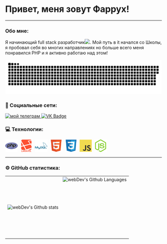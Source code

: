 
# Привет, меня зовут Фаррух!

---

### Обо мне:

Я начинающий full stack разработчик<img src="https://media.giphy.com/media/WUlplcMpOCEmTGBtBW/giphy.gif" width="30px">. Мой путь в it начался со Школы, я пробовал себя во многих направлениях но больше всего меня понравился PHP и я активно работаю над этом!

<p align="center">
 <img width="600" src="github-snake.svg" alt="snake"/>
</p>

### 🤝 Социальные сети:
   </a>
    <a href="https://t.me/netronic19" target="_blank">
      <img src="https://cdn-icons-png.flaticon.com/512/2111/2111646.png" width="40" height="40" alt="мой телеграм" />
    </a>
    <a href="https://vk.com/fedya_1337" target="_blank">
      <img src="https://cdn-icons-png.flaticon.com/512/145/145813.png" width="40" height="40" alt="VK Badge"/>
    </a>
   
  </div>


### 💻 Технологии:

<div> 
 <img src="https://github.com/devicons/devicon/blob/master/icons/php/php-original.svg" title="PhP/PhP" alt="Laravel/PhP" width="40" height="40"/>&nbsp
  <img src="https://github.com/devicons/devicon/blob/master/icons/laravel/laravel-plain-wordmark.svg" title="Laravel/Laravel" alt="Laravel/Laravel" width="40" height="40"/>&nbsp;
  <img src="https://github.com/devicons/devicon/blob/master/icons/mysql/mysql-plain-wordmark.svg" title="MySql" alt="git" width="40" height="40"/>&nbsp
  <img src="https://github.com/devicons/devicon/blob/master/icons/html5/html5-original.svg" title="html5" alt="html5" width="40" height="40"/>&nbsp
  <img src="https://github.com/devicons/devicon/blob/master/icons/css3/css3-original.svg" title="css" alt="css" width="40" height="40"/>&nbsp
  <img src="https://github.com/devicons/devicon/blob/master/icons/javascript/javascript-original.svg" title="javascript" alt="javascript" width="40" height="40"/>&nbsp
  <img src="https://github.com/devicons/devicon/blob/master/icons/nodejs/nodejs-original.svg" title="nodejs" alt="nodejs" width="40" height="40"/>&nbsp


 </div>

---
### ⚙️ GitHub статистика:

<table>
  <tr>
    <td>
      <img align="left" src="http://github-readme-streak-stats.herokuapp.com?user=Crewrimple&theme=dark&background=000000" alt="webDev's Github stats" />
    </td>
    <td>
      <img height="195px" align="right" alt="webDev's Github Languages" src="https://github-readme-stats-sigma-five.vercel.app/api/top-langs/?username=Crewrimple&layout=compact&theme=vision-friendly-dark" />
    </td>
  </tr>
</table>


